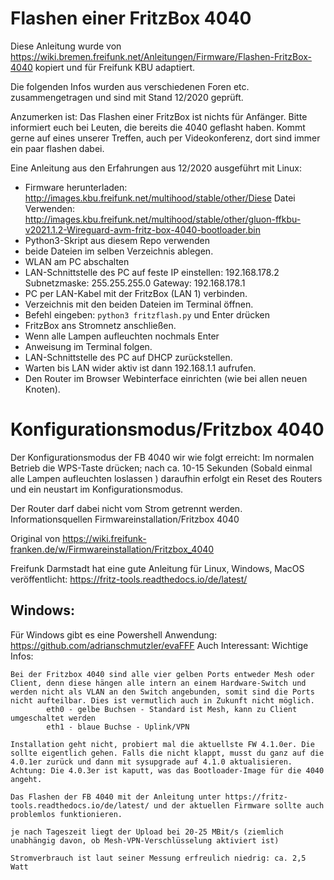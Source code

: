 # Flashen einer FritzBox 4040

Diese Anleitung wurde von https://wiki.bremen.freifunk.net/Anleitungen/Firmware/Flashen-FritzBox-4040 kopiert und für Freifunk KBU adaptiert.

Die folgenden Infos wurden aus verschiedenen Foren etc. zusammengetragen und sind mit Stand 12/2020 geprüft.

Anzumerken ist: Das Flashen einer FritzBox ist nichts für Anfänger. Bitte informiert euch bei Leuten, die bereits die 4040 geflasht haben. Kommt gerne auf eines unserer Treffen, auch per Videokonferenz, dort sind immer ein paar flashen dabei.

Eine Anleitung aus den Erfahrungen aus 12/2020 ausgeführt mit Linux:

-  Firmware herunterladen: http://images.kbu.freifunk.net/multihood/stable/other/Diese Datei Verwenden: http://images.kbu.freifunk.net/multihood/stable/other/gluon-ffkbu-v2021.1.2-Wireguard-avm-fritz-box-4040-bootloader.bin 
-  Python3-Skript aus diesem Repo verwenden
-  beide Dateien im selben Verzeichnis ablegen.
-  WLAN am PC abschalten
-  LAN-Schnittstelle des PC auf feste IP einstellen: 192.168.178.2 Subnetzmaske: 255.255.255.0 Gateway: 192.168.178.1
-  PC per LAN-Kabel mit der FritzBox (LAN 1) verbinden.
-  Verzeichnis mit den beiden Dateien im Terminal öffnen.
-  Befehl eingeben: `python3 fritzflash.py` und  Enter drücken
-  FritzBox ans Stromnetz anschließen.
-  Wenn alle Lampen aufleuchten nochmals Enter
-  Anweisung im Terminal folgen.
-  LAN-Schnittstelle des PC auf DHCP zurückstellen.
-  Warten bis LAN wider aktiv ist dann 192.168.1.1 aufrufen.
-  Den Router im Browser Webinterface einrichten (wie bei allen neuen Knoten).

# Konfigurationsmodus/Fritzbox 4040

Der Konfigurationsmodus der FB 4040 wir wie folgt erreicht: Im normalen Betrieb die WPS-Taste drücken; nach ca. 10-15 Sekunden (Sobald einmal alle Lampen aufleuchten loslassen ) daraufhin erfolgt ein Reset des Routers und ein neustart im Konfigurationsmodus.

Der Router darf dabei nicht vom Strom getrennt werden.
Informationsquellen Firmwareinstallation/Fritzbox 4040

Original von https://wiki.freifunk-franken.de/w/Firmwareinstallation/Fritzbox_4040

Freifunk Darmstadt hat eine gute Anleitung für Linux, Windows, MacOS veröffentlicht: https://fritz-tools.readthedocs.io/de/latest/

## Windows:

Für Windows gibt es eine Powershell Anwendung: https://github.com/adrianschmutzler/evaFFF
Auch Interessant: Wichtige Infos:

    Bei der Fritzbox 4040 sind alle vier gelben Ports entweder Mesh oder Client, denn diese hängen alle intern an einem Hardware-Switch und werden nicht als VLAN an den Switch angebunden, somit sind die Ports nicht aufteilbar. Dies ist vermutlich auch in Zukunft nicht möglich.
            eth0 - gelbe Buchsen - Standard ist Mesh, kann zu Client umgeschaltet werden
            eth1 - blaue Buchse - Uplink/VPN

    Installation geht nicht, probiert mal die aktuellste FW 4.1.0er. Die sollte eigentlich gehen. Falls die nicht klappt, musst du ganz auf die 4.0.1er zurück und dann mit sysupgrade auf 4.1.0 aktualisieren. Achtung: Die 4.0.3er ist kaputt, was das Bootloader-Image für die 4040 angeht.

    Das Flashen der FB 4040 mit der Anleitung unter https://fritz-tools.readthedocs.io/de/latest/ und der aktuellen Firmware sollte auch problemlos funktionieren.

    je nach Tageszeit liegt der Upload bei 20-25 MBit/s (ziemlich unabhängig davon, ob Mesh-VPN-Verschlüsselung aktiviert ist)

    Stromverbrauch ist laut seiner Messung erfreulich niedrig: ca. 2,5 Watt
